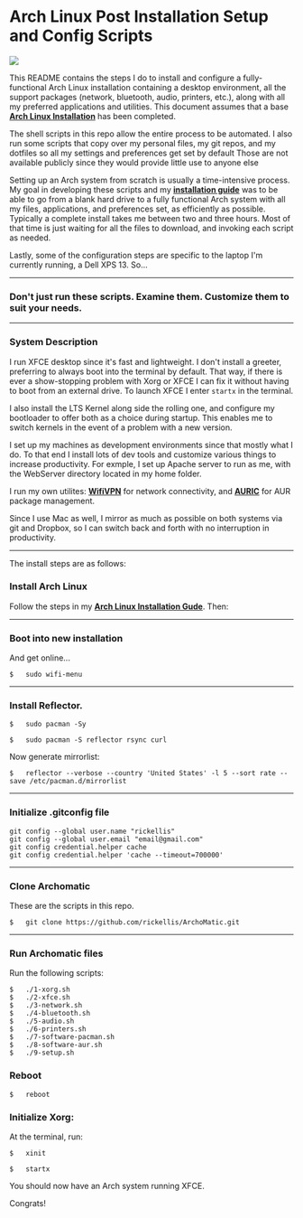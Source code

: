 # Arch Linux Post Installation Setup and Config Scripts

<img src="https://i.imgur.com/uFysgdN.png" />

This README contains the steps I do to install and configure a fully-functional Arch Linux installation containing a desktop environment, all the support packages (network, bluetooth, audio, printers, etc.), along with all my preferred applications and utilities. This document assumes that a base __[Arch Linux Installation](https://github.com/rickellis/Arch-Linux-Install-Guide)__ has been completed.

The shell scripts in this repo allow the entire process to be automated. I also run some scripts that copy over my personal files, my git repos, and my dotfiles so all my settings and preferences get set by default Those are not available publicly since they would provide little use to anyone else

Setting up an Arch system from scratch is usually a time-intensive process. My goal in developing these scripts and my __[installation guide](https://github.com/rickellis/Arch-Linux-Install-Guide)__ was to be able to go from a blank hard drive to a fully functional Arch system with all my files, applications, and preferences set, as efficiently as possible. Typically a complete install takes me between two and three hours. Most of that time is just waiting for all the files to download, and invoking each script as needed.

Lastly, some of the configuration steps are specific to the laptop I'm currently running, a Dell XPS 13. So...

---

### Don't just run these scripts. Examine them. Customize them to suit your needs.

---

### System Description
I run XFCE desktop since it's fast and lightweight. I don't install a greeter, preferring to always boot into the terminal by default. That way, if there is ever a show-stopping problem with Xorg or XFCE I can fix it without having to boot from an external drive. To launch XFCE I enter `startx` in the terminal.

I also install the LTS Kernel along side the rolling one, and configure my bootloader to offer both as a choice during startup. This enables me to switch kernels in the event of a problem with a new version.

I set up my machines as development environments since that mostly what I do. To that end I install lots of dev tools and customize various things to increase productivity. For exmple, I set up Apache server to run as me, with the WebServer directory located in my home folder.

I run my own utilites: __[WifiVPN](https://github.com/rickellis/WifiVPN)__ for network connectivity, and __[AURIC](https://github.com/rickellis/AURIC)__ for AUR package management.

Since I use Mac as well, I mirror as much as possible on both systems via git and Dropbox, so I can switch back and forth with no interruption in productivity.

---

The install steps are as follows:

### Install Arch Linux

Follow the steps in my __[Arch Linux Installation Gude](https://github.com/rickellis/Arch-Linux-Install-Guide)__. Then:

---

### Boot into new installation
And get online...

    $   sudo wifi-menu

---

### Install Reflector. 

    $   sudo pacman -Sy

    $   sudo pacman -S reflector rsync curl

Now generate mirrorlist:

    $   reflector --verbose --country 'United States' -l 5 --sort rate --save /etc/pacman.d/mirrorlist

---

### Initialize .gitconfig file

    git config --global user.name "rickellis"
    git config --global user.email "email@gmail.com"
    git config credential.helper cache
    git config credential.helper 'cache --timeout=700000'

---

### Clone Archomatic
These are the scripts in this repo.

    $   git clone https://github.com/rickellis/ArchoMatic.git

---

### Run Archomatic files

Run the following scripts:

    $   ./1-xorg.sh
    $   ./2-xfce.sh 
    $   ./3-network.sh 
    $   ./4-bluetooth.sh 
    $   ./5-audio.sh 
    $   ./6-printers.sh 
    $   ./7-software-pacman.sh
    $   ./8-software-aur.sh
    $   ./9-setup.sh

### Reboot

    $   reboot

### Initialize Xorg:
At the terminal, run:

    $   xinit

    $   startx


You should now have an Arch system running XFCE.

Congrats!